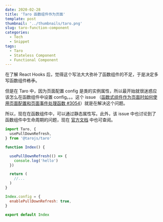 ```yaml
---
date: 2020-02-28
title: 'Taro 函数组件作为页面'
template: post
thumbnail: '../thumbnails/taro.png'
slug: taro-function-component
categories:
  - Tech
  - Snippet
tags:
  - Taro
  - Stateless Component
  - Functional Component
---
```


在了解 React Hooks 后，觉得这个写法大大弥补了函数组件的不足，于是决定多写函数组件~~练手~~。

但是在 Taro 中，因为页面配置 config 是类的实例属性，所以最开始就很迷惑应该怎么在函数组件中设置 config。。。这个 issue （[函数式组件作为页面时如何使用页面配置和页面事件处理函数 #3054](https://github.com/NervJS/taro/issues/3054)）就是在解决这个问题。

所以，现在在函数组件中，可以通过静态属性写。此外，该 issue 中也讨论到了函数组件中生命周期的问题，现在 [官方文档](https://nervjs.github.io/taro/docs/hooks.html) 中也可查阅。

```jsx
import Taro, {
  usePullDownRefresh,
} from '@tarojs/taro'

function Index() {

  usePullDownRefresh(() => {
    console.log('hello')
  })

  return (
    //...
  )
}

Index.config = {
  enablePullDownRefresh: true,
}

export default Index
```